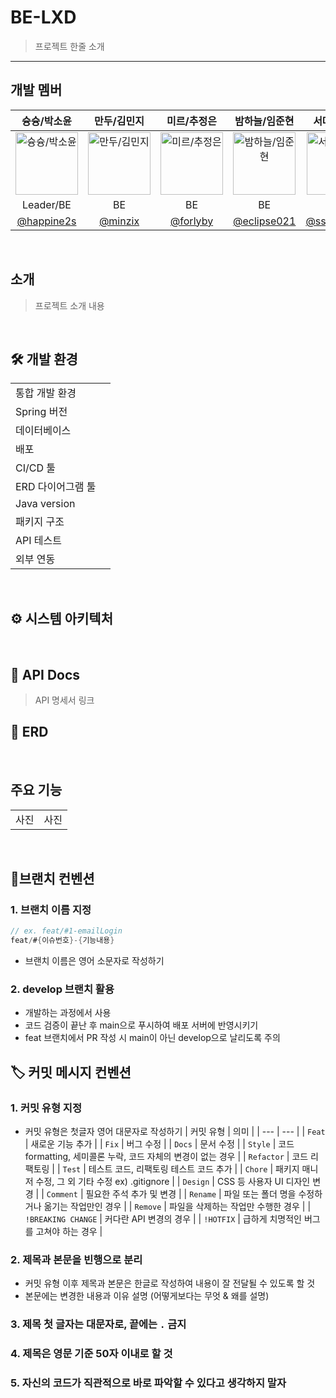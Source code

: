 # BE-LXD
> 프로젝트 한줄 소개

---

## 개발 멤버
| 슝슝/박소윤 | 만두/김민지 | 미르/추정은 | 밤하늘/임준현 | 서머/신서현 |
|:------:|:------:|:------:|:------:|:------:|
| <img width="100" alt="슝슝/박소윤" src="https://avatars.githubusercontent.com/happine2s" />  | <img width="100" alt="만두/김민지" src="https://avatars.githubusercontent.com/minzix" /> | <img width="100" alt="미르/추정은" src="https://avatars.githubusercontent.com/forlyby" />  | <img width="100" alt="밤하늘/임준현" src="https://avatars.githubusercontent.com/eclipse021" /> | <img width="100" alt="서머/신서현" src="https://avatars.githubusercontent.com/ss99x2002" />  |
| Leader/BE | BE | BE | BE | BE |
| [@happine2s](https://github.com/happine2s) | [@minzix](https://github.com/minzix) | [@forlyby](https://github.com/forlyby) | [@eclipse021](https://github.com/eclipse021) | [@ss99x2002](https://github.com/ss99x2002) |

<br>


## 소개

> 프로젝트 소개 내용

<br>

## 🛠️ 개발 환경

| |  |
| --- | --- |
| 통합 개발 환경 |  |
| Spring 버전 | |
| 데이터베이스 |  |
| 배포 |  |
| CI/CD 툴 |  |
| ERD 다이어그램 툴 | |
| Java version |  |
| 패키지 구조 | |
| API 테스트 |  |
| 외부 연동 | |


<br>

## ⚙️ 시스템 아키텍처

<br>

## 📝 API Docs
> API 명세서 링크

## 💾 ERD

<br>


## 주요 기능
<table>
  <tr>
    <td>
      사진 
    </td>
    <td>
      사진 
    </td>
   
  </tr>
</table>

<br>

## 📜브랜치 컨벤션

### 1. 브랜치 이름 지정

```java
// ex. feat/#1-emailLogin
feat/#{이슈번호}-{기능내용}
```

- 브랜치 이름은 영어 소문자로 작성하기

### 2. develop 브랜치 활용

- 개발하는 과정에서 사용
- 코드 검증이 끝난 후 main으로 푸시하여 배포 서버에 반영시키기
- feat 브랜치에서 PR 작성 시 main이 아닌 develop으로 날리도록 주의

## 🏷️ 커밋 메시지 컨벤션

### 1. 커밋 유형 지정
- 커밋 유형은 첫글자 영어 대문자로 작성하기
    | 커밋 유형 | 의미 |
    | --- | --- |
    | `Feat` | 새로운 기능 추가 |
    | `Fix` | 버그 수정 |
    | `Docs` | 문서 수정 |
    | `Style` | 코드 formatting, 세미콜론 누락, 코드 자체의 변경이 없는 경우 |
    | `Refactor` | 코드 리팩토링 |
    | `Test` | 테스트 코드, 리팩토링 테스트 코드 추가 |
    | `Chore` | 패키지 매니저 수정, 그 외 기타 수정 ex) .gitignore |
    | `Design` | CSS 등 사용자 UI 디자인 변경 |
    | `Comment` | 필요한 주석 추가 및 변경 |
    | `Rename` | 파일 또는 폴더 명을 수정하거나 옮기는 작업만인 경우 |
    | `Remove` | 파일을 삭제하는 작업만 수행한 경우 |
    | `!BREAKING CHANGE` | 커다란 API 변경의 경우 |
    | `!HOTFIX` | 급하게 치명적인 버그를 고쳐야 하는 경우 |

### 2. 제목과 본문을 빈행으로 분리

- 커밋 유형 이후 제목과 본문은 한글로 작성하여 내용이 잘 전달될 수 있도록 할 것
- 본문에는 변경한 내용과 이유 설명 (어떻게보다는 무엇 & 왜를 설명)

### 3. 제목 첫 글자는 대문자로, 끝에는 `.` 금지

### 4. 제목은 영문 기준 50자 이내로 할 것

### 5. 자신의 코드가 직관적으로 바로 파악할 수 있다고 생각하지 말자